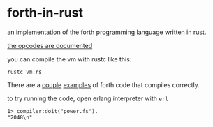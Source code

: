 # forth-in-rust

an implementation of the forth programming language written in rust.

[the opcodes are documented](opcodes.md)

you can compile the vm with rustc like this:

```
rustc vm.rs
```

There are a [couple](power.fs) [examples](code.fs) of forth code that compiles correctly.

to try running the code, open erlang interpreter with `erl`

```
1> compiler:doit("power.fs").
"2048\n"
```